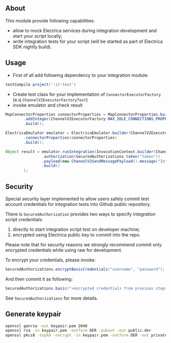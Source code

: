 ## About
This module provide following capabilities:
- allow to mock Electrica services during integration development and start your script locally;
- write integration tests for your script (will be started as part of Electrica SDK nightly build).

## Usage
- First of all add following dependency to your integration module:
```groovy
testCompile project(':it-test')
```
- Create test class for your implementation of `ConnectorExecutorFactory` (e.q `ChannelV2ExecutorFactoryTest`)
- invoke emulator and check result
```java
MapConnectorProperties connectorProperties = MapConnectorProperties.builder()
        .addInteger(ChannelV2ExecutorFactory.MAX_IDLE_CONNECTIONS_PROPERTY, 1)
        .build();

ElectricaEmulator emulator = ElectricaEmulator.builder(ChannelV2ExecutorFactory.class)
        .connectorProperties(connectorProperties)
        .build();

Object result = emulator.runIntegration(InvocationContext.builder(ChannelV2Action.MESSAGE)
                .authorization(SecuredAuthorizations.token("token"))
                .payload(new ChannelV2SendMessagePayload().message("Integration test message"))
                .build()
        );
```

## Security
Special security layer implemented to allow users safely commit test account credentials for integration 
tests into Github public repository.

There is `SecuredAuthorization` provides two ways to specify integration script credentials:
1. directly to start integration script test on developer machine;
2. encrypted using Electrica public key to commit into the repo.

Please note that for security reasons we strongly recommend commit only encrypted credentials while using 
raw for development.

To encrypt your credentials, please invoke:
```java
SecuredAuthorizations.encryptBasicCredentials("username", "password");
```

And then commit it as following:
```java
SecuredAuthorizations.basic("<encrypted credentials from previous step>")
```

See `SecuredAuthorizations` for more details.

## Generate keypair
```bash
openssl genrsa -out keypair.pem 2048
openssl rsa -in keypair.pem -outform DER -pubout -out public.der
openssl pkcs8 -topk8 -nocrypt -in keypair.pem -outform DER -out private.der
```
